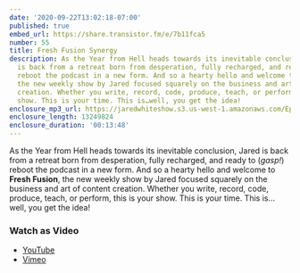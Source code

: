 ```yaml
---
date: '2020-09-22T13:02:18-07:00'
published: true
embed_url: https://share.transistor.fm/e/7b11fca5
number: 55
title: Fresh Fusion Synergy
description: As the Year from Hell heads towards its inevitable conclusion, Jared
  is back from a retreat born from desperation, fully recharged, and ready to (*gasp!*)
  reboot the podcast in a new form. And so a hearty hello and welcome to Fresh Fusion,
  the new weekly show by Jared focused squarely on the business and art of content
  creation. Whether you write, record, code, produce, teach, or perform, this is your
  show. This is your time. This is…well, you get the idea!
enclosure_mp3_url: https://jaredwhiteshow.s3.us-west-1.amazonaws.com/Episode%2055%20-%20Fresh%20Fusion%20Synergy.mp3
enclosure_length: 13249824
enclosure_duration: '00:13:48'
---
```


As the Year from Hell heads towards its inevitable conclusion, Jared is back from a retreat born from desperation, fully recharged, and ready to (*gasp!*) reboot the podcast in a new form. And so a hearty hello and welcome to **Fresh Fusion**, the new weekly show by Jared focused squarely on the business and art of content creation. Whether you write, record, code, produce, teach, or perform, this is your show. This is your time. This is…well, you get the idea!

### Watch as Video

* [YouTube](https://www.youtube.com/watch?v=XupZt2IBgn8)
* [Vimeo](https://vimeo.com/460678142)